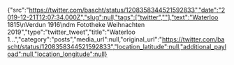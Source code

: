 {"src":"https://twitter.com/bascht/status/1208358344521592833","date":"2019-12-21T12:07:34.000Z","slug":null,"tags":["twitter",""],"text":"Waterloo 1815\nVerdun 1916\ndm Fototheke Weihnachten 2019","type":"twitter_tweet","title":"Waterloo 1…","category":"posts","media_url":null,"original_url":"https://twitter.com/bascht/status/1208358344521592833","location_latitude":null,"additional_payload":null,"location_longitude":null}